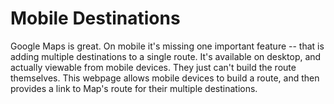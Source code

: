 # Mobile Destinations

Google Maps is great. On mobile it's missing one important feature -- that is adding multiple destinations to a single route. It's available on desktop, and actually viewable from mobile devices. They just can't build the route themselves. This webpage allows mobile devices to build a route, and then provides a link to Map's route for their multiple destinations.
